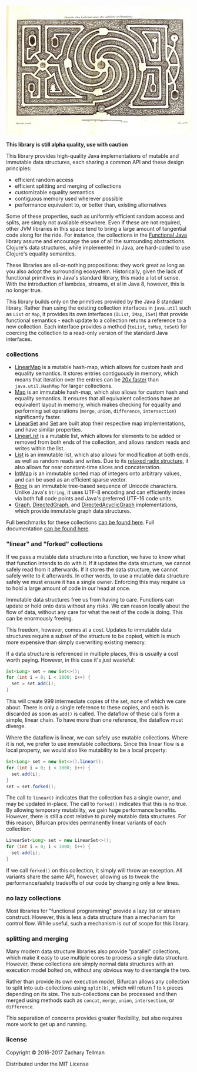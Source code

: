 ![](doc/labyrinth.jpg)

__This library is still alpha quality, use with caution__

This library provides high-quality Java implementations of mutable and immutable data structures, each sharing a common API and these design principles:

* efficient random access
* efficient splitting and merging of collections
* customizable equality semantics
* contiguous memory used wherever possible
* performance equivalent to, or better than, existing alternatives

Some of these properties, such as uniformly efficient random access and splits, are simply not available elsewhere.  Even if these are not required, other JVM libraries in this space tend to bring a large amount of tangential code along for the ride.  For instance, the collections in the [Functional Java](https://github.com/functionaljava/functionaljava) library assume and encourage the use of all the surrounding abstractions.  Clojure's data structures, while implemented in Java, are hard-coded to use Clojure's equality semantics.

These libraries are all-or-nothing propositions: they work great as long as you also adopt the surrounding ecosystem.  Historically, given the lack of functional primitives in Java's standard library, this made a lot of sense.  With the introduction of lambdas, streams, et al in Java 8, however, this is no longer true.

This library builds only on the primitives provided by the Java 8 standard library.  Rather than using the existing collection interfaces in `java.util` such as `List` or `Map`, it provides its own interfaces (`IList`, `IMap`, `ISet`) that provide functional semantics - each update to a collection returns a reference to a new collection.  Each interface provides a method (`toList`, `toMap`, `toSet`) for coercing the collection to a read-only version of the standard Java interfaces.

### collections

* [LinearMap](http://lacuna.io/docs/bifurcan/io/lacuna/bifurcan/LinearMap.html) is a mutable hash-map, which allows for custom hash and equality semantics.  It stores entries contiguously in memory, which means that iteration over the entries can be [20x faster](https://github.com/lacuna/bifurcan/raw/master/benchmarks/images/map_iterate.png) than `java.util.HashMap` for larger collections.
* [Map](http://lacuna.io/docs/bifurcan/io/lacuna/bifurcan/Map.html) is an immutable hash-map, which also allows for custom hash and equality semantics.  It ensures that all equivalent collections have an equivalent layout in memory, which makes checking for equality and performing set operations (`merge`, `union`, `difference`, `intersection`) significantly faster.  
* [LinearSet](http://lacuna.io/docs/bifurcan/io/lacuna/bifurcan/LinearSet.html) and [Set](http://lacuna.io/docs/bifurcan/io/lacuna/bifurcan/Set.html) are built atop their respective map implementations, and have similar properties.
* [LinearList](http://lacuna.io/docs/bifurcan/io/lacuna/bifurcan/LinearList.html) is a mutable list, which allows for elements to be added or removed from both ends of the collection, and allows random reads and writes within the list.
* [List](http://lacuna.io/docs/bifurcan/io/lacuna/bifurcan/List.html) is an immutable list, which also allows for modification at both ends, as well as random reads and writes.  Due to its [relaxed radix structure](https://infoscience.epfl.ch/record/169879/files/RMTrees.pdf), it also allows for near constant-time slices and concatenation.
* [IntMap](http://lacuna.io/docs/bifurcan/io/lacuna/bifurcan/IntMap.html) is an immutable sorted map of integers onto arbitrary values, and can be used as an efficient sparse vector.
* [Rope](http://lacuna.io/docs/bifurcan/io/lacuna/bifurcan/Rope.html) is an immutable tree-based sequence of Unicode characters.  Unlike Java's `String`, it uses UTF-8 encoding and can efficiently index via both full code points and Java's preferred UTF-16 code units.
* [Graph](http://lacuna.io/docs/bifurcan/io/lacuna/bifurcan/Graph.html), [DirectedGraph](http://lacuna.io/docs/bifurcan/io/lacuna/bifurcan/DirectedGraph.html), and [DirectedAcyclicGraph](http://lacuna.io/docs/bifurcan/io/lacuna/bifurcan/DirectedAcyclicGraph.html) implementations, which provide immutable graph data structures.

Full benchmarks for these collections [can be found here](https://github.com/lacuna/bifurcan/blob/master/doc/benchmarks.md).  Full documentation [can be found here](http://lacuna.io/docs/bifurcan/io/lacuna/bifurcan/package-summary.html).

### "linear" and "forked" collections

If we pass a mutable data structure into a function, we have to know what that function intends to do with it.  If it updates the data structure, we cannot safely read from it afterwards.  If it stores the data structure, we cannot safely write to it afterwards.  In other words, to use a mutable data structure safely we must ensure it has a single owner.  Enforcing this may require us to hold a large amount of code in our head at once.

Immutable data structures free us from having to care.  Functions can update or hold onto data without any risks.  We can reason locally about the flow of data, without any care for what the rest of the code is doing.  This can be enormously freeing.

This freedom, however, comes at a cost.  Updates to immutable data structures require a subset of the structure to be copied, which is much more expensive than simply overwriting existing memory.

If a data structure is referenced in multiple places, this is usually a cost worth paying.  However, in this case it's just wasteful:

```java
Set<Long> set = new Set<>();
for (int i = 0; i < 1000; i++) {
  set = set.add(i);
}
```

This will create 999 intermediate copies of the set, none of which we care about.  There is only a single reference to these copies, and each is discarded as soon as `add()` is called.  The dataflow of these calls form a simple, linear chain.  To have more than one reference, the dataflow must diverge.

Where the dataflow is linear, we can safely use mutable collections.  Where it is not, we prefer to use immutable collections.  Since this linear flow is a local property, we would also like mutability to be a local property:

```java
Set<Long> set = new Set<>().linear();
for (int i = 0; i < 1000; i++) {
  set.add(i);
}
set = set.forked();
```

The call to `linear()` indicates that the collection has a single owner, and may be updated in-place.  The call to `forked()` indicates that this is no true.  By allowing temporary mutability, we gain huge performance benefits.  However, there is still a cost relative to purely mutable data structures.  For this reason, Bifurcan provides permanently linear variants of each collection:

```java
LinearSet<Long> set = new LinearSet<>();
for (int i = 0; i < 1000; i++) {
  set.add(i);
}
```

If we call `forked()` on this collection, it simply will throw an exception.  All variants share the same API, however, allowing us to tweak the performance/safety tradeoffs of our code by changing only a few lines.

### no lazy collections

Most libraries for "functional programming" provide a lazy list or stream construct.  However, this is less a data structure than a mechanism for control flow.  While useful, such a mechanism is out of scope for this library.

### splitting and merging

Many modern data structure libraries also provide "parallel" collections, which make it easy to use multiple cores to process a single data structure.  However, these collections are simply normal data structures with an execution model bolted on, without any obvious way to disentangle the two.  

Rather than provide its own execution model, Bifurcan allows any collection to split into sub-collections using `split(k)`, which will return 1 to `k` pieces depending on its size.  The sub-collections can be processed and then merged using methods such as `concat`, `merge`, `union`, `intersection`, or `difference`.

This separation of concerns provides greater flexibility, but also requires more work to get up and running.

### license

Copyright © 2016-2017 Zachary Tellman

Distributed under the MIT License